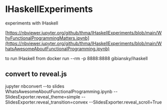 # IHaskellExperiments
experiments with IHaskell

[https://nbviewer.jupyter.org/github/thma/IHaskellExperiments/blob/main/WhyFunctionalProgrammingMatters.ipynb](https://nbviewer.jupyter.org/github/thma/IHaskellExperiments/blob/main/WhatsAwesomeAboutFunctionalProgramming.ipynb)

to run IHaskell from 
docker run --rm -p 8888:8888 gibiansky/ihaskell

## convert to reveal.js

jupyter nbconvert --to slides WhatsAwesomeAboutFunctionalProgramming.ipynb --SlidesExporter.reveal_theme=simple --SlidesExporter.reveal_transition=convex --SlidesExporter.reveal_scroll=True
